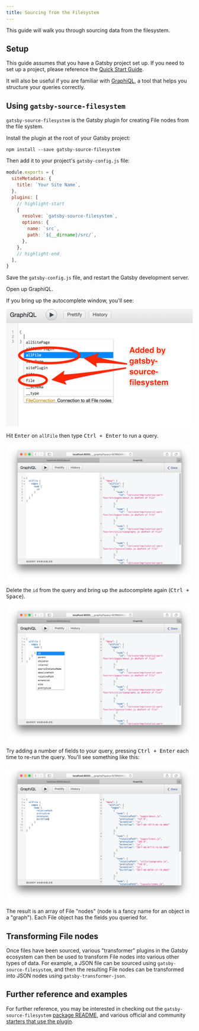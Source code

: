 ```yaml
---
title: Sourcing from the Filesystem
---
```


This guide will walk you through sourcing data from the filesystem.

## Setup

This guide assumes that you have a Gatsby project set up. If you need to set up a project, please reference the [Quick Start Guide](/docs/quick-start/).

It will also be useful if you are familiar with [GraphiQL](/docs/introducing-graphiql/), a tool that helps you structure your queries correctly.

## Using `gatsby-source-filesystem`

`gatsby-source-filesystem` is the Gatsby plugin for creating File nodes from the file system.

Install the plugin at the root of your Gatsby project:

```shell
npm install --save gatsby-source-filesystem
```

Then add it to your project's `gatsby-config.js` file:

```javascript:title=gatsby-config.js
module.exports = {
  siteMetadata: {
    title: `Your Site Name`,
  },
  plugins: [
    // highlight-start
    {
      resolve: `gatsby-source-filesystem`,
      options: {
        name: `src`,
        path: `${__dirname}/src/`,
      },
    },
    // highlight-end
  ],
}
```

Save the `gatsby-config.js` file, and restart the Gatsby development server.

Open up GraphiQL.

If you bring up the autocomplete window, you'll see:

![graphiql-filesystem](images/graphiql-filesystem.png)

Hit <kbd>Enter</kbd> on `allFile` then type <kbd>Ctrl + Enter</kbd> to run a
query.

![filesystem-query](images/filesystem-query.png)

Delete the `id` from the query and bring up the autocomplete again (<kbd>Ctrl +
Space</kbd>).

![filesystem-autocomplete](images/filesystem-autocomplete.png)

Try adding a number of fields to your query, pressing <kbd>Ctrl + Enter</kbd>
each time to re-run the query. You'll see something like this:

![allfile-query](images/allfile-query.png)

The result is an array of File "nodes" (node is a fancy name for an object in a
"graph"). Each File object has the fields you queried for.

## Transforming File nodes

Once files have been sourced, various "transformer" plugins in the Gatsby ecosystem can then be used to transform File nodes into various other types of data. For example, a JSON file can be sourced using `gatsby-source-filesystem`, and then the resulting File nodes can be transformed into JSON nodes using `gatsby-transformer-json`.

## Further reference and examples

For further reference, you may be interested in checking out the `gatsby-source-filesystem` [package README](/packages/gatsby-source-filesystem/), and various official and community [starters that use the plugin](/starters/?d=gatsby-source-filesystem).
